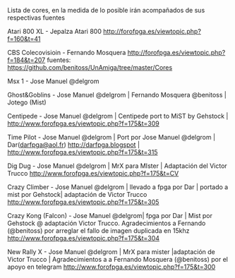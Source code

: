 Lista de cores, en la medida de lo posible irán acompañados de sus respectivas fuentes

Atari 800 XL - Jepalza Atari 800 http://forofpga.es/viewtopic.php?f=160&t=41

CBS Colecovisioin - Fernando Mosquera http://forofpga.es/viewtopic.php?f=184&t=207 fuentes:   https://github.com/benitoss/UnAmiga/tree/master/Cores

Msx 1 - Jose Manuel @delgrom

Ghost&Goblins - Jose Manuel @delgrom | Fernando Mosquera @benitoss | Jotego (Mist)

Centipede - Jose Manuel @delgrom | Centipede port to MiST by Gehstock | http://www.forofpga.es/viewtopic.php?f=175&t=309

Time Pilot - Jose Manuel @delgrom | Port por Jose Manuel @delgrom | Dar(darfpga@aol.fr) http://darfpga.blogspot | http://www.forofpga.es/viewtopic.php?f=175&t=315

Dig Dug - Jose Manuel @delgrom | MrX para MIster | Adaptación del Victor Trucco http://www.forofpga.es/viewtopic.php?f=175&t=CV

Crazy Climber - Jose Manuel @delgrom | llevado a fpga por Dar | portado a mist por Gehstock| adaptación de Victor Trucco http://www.forofpga.es/viewtopic.php?f=175&t=305

Crazy Kong (Falcon) - Jose Manuel @delgrom| fpga por Dar | Mist por Gehstock @ adaptación Victor Trucco. Agradecimientos a Fernando (@benitoss) por arreglar el fallo de imagen duplicada en 15khz http://www.forofpga.es/viewtopic.php?f=175&t=304

New Rally X - Jose Manuel @delgrom | MrX para mister |adaptación de Victor Trucco | Agradecimientos a a Fernando Mosquera (@benitoss) por el apoyo en telegram http://www.forofpga.es/viewtopic.php?f=175&t=300
